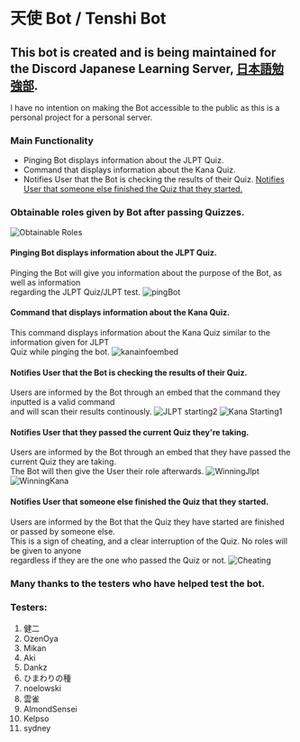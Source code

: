 # 天使 Bot / Tenshi Bot

## This bot is created and is being maintained for the Discord Japanese Learning Server, [日本語勉強部](https://discord.gg/studyjapanese). 
I have no intention on making the Bot accessible to the public as this is a personal project for a personal server.
### Main Functionality

- Pinging Bot displays information about the JLPT Quiz.
- Command that displays information about the Kana Quiz.
- Notifies User that the Bot is checking the results of their Quiz.
[Notifies User that someone else finished the Quiz that they started.](https://github.com/Miraii133/AkumaBot-Redo-#notifies-user-that-someone-else-finished-the-quiz-that-they-started)
### Obtainable roles given by Bot after passing Quizzes.
![Obtainable Roles](https://user-images.githubusercontent.com/82250357/128966259-1385d91d-fbca-4f1c-9391-dcef9f415c46.png)

#### Pinging Bot displays information about the JLPT Quiz.
Pinging the Bot will give you information about the purpose of the Bot, as well as information <br/>
regarding the JLPT Quiz/JLPT test.
![pingBot](https://user-images.githubusercontent.com/82250357/128962907-cecfa605-b7b3-4f73-842c-fc6cb2d2dd41.gif)

#### Command that displays information about the Kana Quiz.
This command displays information about the Kana Quiz similar to the information given for JLPT <br/>
Quiz while pinging the bot.
![kanainfoembed](https://user-images.githubusercontent.com/82250357/128962686-dece12dc-3cfc-4dbc-8d18-f5a9232f653e.gif)

#### Notifies User that the Bot is checking the results of their Quiz.
Users are informed by the Bot through an embed that the command they inputted is a valid command <br/>
and will scan their results continously.
![JLPT starting2](https://user-images.githubusercontent.com/82250357/128602701-f703347c-a02d-459d-ae48-e2ace0052f7a.gif)
![Kana Starting1](https://user-images.githubusercontent.com/82250357/128952566-417fcc7b-abc9-4323-be6b-da077dc360cf.gif)

#### Notifies User that they passed the current Quiz they're taking.
Users are informed by the Bot through an embed that they have passed the current Quiz they are taking. <br/>
The Bot will then give the User their role afterwards.
![WinningJlpt](https://user-images.githubusercontent.com/82250357/128962366-f636485e-8284-4809-bb57-a8d34b52dee4.gif)
![WinningKana](https://user-images.githubusercontent.com/82250357/128962519-84f1a4d2-d58d-40c8-a6ec-b5a9dbccc3d0.gif)

#### Notifies User that someone else finished the Quiz that they started.
Users are informed by the Bot that the Quiz they have started are finished or passed by someone else. <br/>
This is a sign of cheating, and a clear interruption of the Quiz. No roles will be given to anyone <br/>
regardless if they are the one who passed the Quiz or not.
![Cheating](https://user-images.githubusercontent.com/82250357/128962232-3cac7ac7-576b-4a94-9673-9d2e841e602a.gif)


### Many thanks to the testers who have helped test the bot.
### Testers:
1. 健二
2. OzenOya
3. Mikan
4. Aki
5. Dankz
6. ひまわりの種
7. noelowski
8. 雲雀
9. AlmondSensei
10. Kelpso
11. sydney




